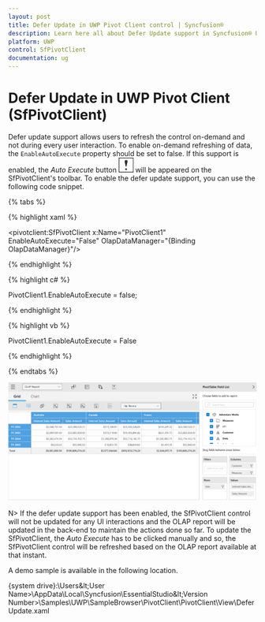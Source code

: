 ```yaml
---
layout: post
title: Defer Update in UWP Pivot Client control | Syncfusion®
description: Learn here all about Defer Update support in Syncfusion® UWP Pivot Client (SfPivotClient) control and more.
platform: UWP
control: SfPivotClient
documentation: ug
---
```


# Defer Update in UWP Pivot Client (SfPivotClient)

Defer update support allows users to refresh the control on-demand and not during every user interaction. To enable on-demand refreshing of data, the `EnableAutoExecute` property should be set to false. If this support is enabled, the *Auto Execute* button ![Defer-Update-icon](Defer-Update_images/Defer-update-icon.png) will be appeared on the SfPivotClient's toolbar. To enable the defer update support, you can use the following code snippet.

{% tabs %}

{% highlight xaml %}

<pivotclient:SfPivotClient x:Name="PivotClient1" EnableAutoExecute="False" OlapDataManager="{Binding OlapDataManager}"/>

{% endhighlight %}

{% highlight c# %}

PivotClient1.EnableAutoExecute = false;

{% endhighlight %}

{% highlight vb %}

PivotClient1.EnableAutoExecute = False

{% endhighlight %}

{% endtabs %}

![PivotClient-defer-update-button](Defer-Update_images/PivotClient-defer-update-button.png)

N> If the defer update support has been enabled, the SfPivotClient control will not be updated for any UI interactions and the OLAP report will be updated in the back-end to maintain the actions done so far. To update the SfPivotClient, the *Auto Execute* has to be clicked manually and so, the SfPivotClient control will be refreshed based on the OLAP report available at that instant.

A demo sample is available in the following location.

{system drive}:\Users\&lt;User Name&gt;\AppData\Local\Syncfusion\EssentialStudio\&lt;Version Number&gt;\Samples\UWP\SampleBrowser\PivotClient\PivotClient\View\DeferUpdate.xaml
